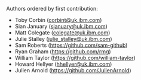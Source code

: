 
Authors ordered by first contribution:

 - Toby Corbin (corbint@uk.ibm.com)  
 - Sian January (sjanuary@uk.ibm.com)
 - Matt Colegate (colegate@uk.ibm.com)
 - Julie Stalley (julie_stalley@uk.ibm.com) 
 - Sam Roberts (https://github.com/sam-github)
 - Ryan Graham (https://github.com/rmg)
 - William Taylor (https://github.com/william-taylor) 
 - Howard Hellyer (hhellyer@uk.ibm.com) 
 - Julien Arnold (https://github.com/JulienArnold)
 
